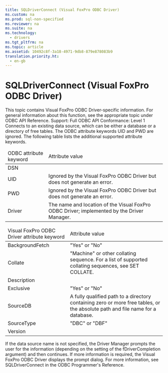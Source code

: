 ```yaml
---
title: SQLDriverConnect (Visual FoxPro ODBC Driver)
ms.custom: na
ms.prod: sql-non-specified
ms.reviewer: na
ms.suite: na
ms.technology: 
  - drivers
ms.tgt_pltfrm: na
ms.topic: article
ms.assetid: 10492c8f-3a18-4971-9db8-879e878083b9
translation.priority.ht: 
  - en-gb
---
```

# SQLDriverConnect (Visual FoxPro ODBC Driver)
<?xml version="1.0" encoding="utf-8"?>
<developerReferenceWithoutSyntaxDocument xmlns="http://ddue.schemas.microsoft.com/authoring/2003/5" xmlns:xlink="http://www.w3.org/1999/xlink" xmlns:xsi="http://www.w3.org/2001/XMLSchema-instance" xsi:schemaLocation="http://ddue.schemas.microsoft.com/authoring/2003/5 http://dduestorage.blob.core.windows.net/ddueschema/developer.xsd">
  <introduction>
    <alert class="note">
      <para>This topic contains Visual FoxPro ODBC Driver-specific information. For general information about this function, see the appropriate topic under <legacyLink xlink:href="b7a49774-f458-44ce-9a04-a0457501405b">ODBC API Reference</legacyLink>.</para>
    </alert>
    <para>Support: Full </para>
    <para>ODBC API Conformance: Level 1</para>
    <para>Connects to an existing data source, which can be either a <legacyLink xlink:href="a379b3cb-0393-46e7-b03b-724a56d8f31c">database</legacyLink> or a directory of <legacyLink xlink:href="a379b3cb-0393-46e7-b03b-724a56d8f31c">free tables</legacyLink>. The ODBC attribute keywords UID and PWD are ignored. The following table lists the additional supported attribute keywords.</para>
    <table xmlns:caps="http://schemas.microsoft.com/build/caps/2013/11">
      <thead>
        <tr>
          <TD>
            <para>ODBC attribute keyword</para>
          </TD>
          <TD>
            <para>Attribute value</para>
          </TD>
        </tr>
      </thead>
      <tbody>
        <tr>
          <TD>
            <para>DSN</para>
          </TD>
          <TD>
            <para> </para>
          </TD>
        </tr>
        <tr>
          <TD>
            <para>UID</para>
          </TD>
          <TD>
            <para>Ignored by the Visual FoxPro ODBC Driver but does not generate an error.</para>
          </TD>
        </tr>
        <tr>
          <TD>
            <para>PWD</para>
          </TD>
          <TD>
            <para>Ignored by the Visual FoxPro ODBC Driver but does not generate an error.</para>
          </TD>
        </tr>
        <tr>
          <TD>
            <para>Driver</para>
          </TD>
          <TD>
            <para>The name and location of the Visual FoxPro ODBC Driver; implemented by the Driver Manager. </para>
          </TD>
        </tr>
      </tbody>
    </table>
    <table xmlns:caps="http://schemas.microsoft.com/build/caps/2013/11">
      <thead>
        <tr>
          <TD>
            <para>Visual FoxPro ODBC Driver attribute keyword</para>
          </TD>
          <TD>
            <para>Attribute value</para>
          </TD>
        </tr>
      </thead>
      <tbody>
        <tr>
          <TD>
            <para>BackgroundFetch</para>
          </TD>
          <TD>
            <para>"Yes" or "No"</para>
          </TD>
        </tr>
        <tr>
          <TD>
            <para>Collate</para>
          </TD>
          <TD>
            <para>"Machine" or other collating sequence. For a list of supported collating sequences, see <legacyLink xlink:href="00efbcd4-fea8-4061-86a5-82de413cb753">SET COLLATE</legacyLink>.</para>
          </TD>
        </tr>
        <tr>
          <TD>
            <para>Description</para>
          </TD>
          <TD>
            <para> </para>
          </TD>
        </tr>
        <tr>
          <TD>
            <para>Exclusive</para>
          </TD>
          <TD>
            <para>"Yes" or "No"</para>
          </TD>
        </tr>
        <tr>
          <TD>
            <para>SourceDB</para>
          </TD>
          <TD>
            <para>A fully qualified path to a directory containing zero or more <legacyLink xlink:href="a379b3cb-0393-46e7-b03b-724a56d8f31c">free tables</legacyLink>, or the absolute path and file name for a <legacyLink xlink:href="a379b3cb-0393-46e7-b03b-724a56d8f31c">database</legacyLink>.</para>
          </TD>
        </tr>
        <tr>
          <TD>
            <para>SourceType</para>
          </TD>
          <TD>
            <para>"DBC" or "DBF"</para>
          </TD>
        </tr>
        <tr>
          <TD>
            <para>Version</para>
          </TD>
          <TD>
            <para> </para>
          </TD>
        </tr>
      </tbody>
    </table>
    <para>If the data source name is not specified, the Driver Manager prompts the user for the information (depending on the setting of the <legacyItalic>fDriverCompletion</legacyItalic> argument) and then continues. If more information is required, the Visual FoxPro ODBC Driver displays the prompt dialog.</para>
    <para>For more information, see <legacyLink xlink:href="e299be1d-5c74-4ede-b6a3-430eb189134f">SQLDriverConnect</legacyLink> in the <legacyItalic>ODBC Programmer's Reference</legacyItalic>.</para>
  </introduction>
  <relatedTopics />
</developerReferenceWithoutSyntaxDocument>
